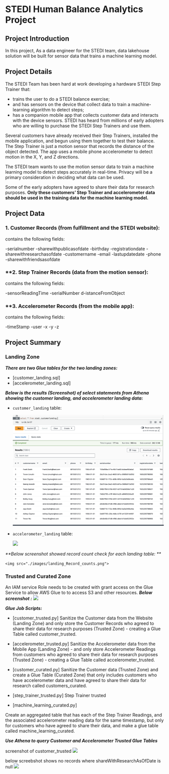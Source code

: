#  STEDI Human Balance Analytics Project

## Project Introduction
In this project, As a data engineer for the STEDI team, data lakehouse solution will be built for sensor data that trains a machine learning model.


## Project Details

The STEDI Team has been hard at work developing a hardware STEDI Step Trainer that:

* trains the user to do a STEDI balance exercise;
* and has sensors on the device that collect data to train a machine-learning algorithm to detect steps;
* has a companion mobile app that collects customer data and interacts with the device sensors.
STEDI has heard from millions of early adopters who are willing to purchase the STEDI Step Trainers and use them.

Several customers have already received their Step Trainers, installed the mobile application, and begun using them together to test their balance. The Step Trainer is just a motion sensor that records the distance of the object detected. The app uses a mobile phone accelerometer to detect motion in the X, Y, and Z directions.

The STEDI team wants to use the motion sensor data to train a machine learning model to detect steps accurately in real-time. Privacy will be a primary consideration in deciding what data can be used.

Some of the early adopters have agreed to share their data for research purposes. **Only these customers’ Step Trainer and accelerometer data should be used in the training data for the machine learning model.** 




## Project Data 
### **1. Customer Records** (from fulfillment and the STEDI website):


contains the following fields:

-serialnumber
-sharewithpublicasofdate
-birthday
-registrationdate
-sharewithresearchasofdate
-customername
-email
-lastupdatedate
-phone
-sharewithfriendsasofdate

### **2. Step Trainer Records (data from the motion sensor):


contains the following fields:

-sensorReadingTime
-serialNumber
d-istanceFromObject


### **3. Accelerometer Records (from the mobile app):


contains the following fields:

-timeStamp
-user
-x
-y
-z


## Project Summary

### Landing Zone


_**There are two Glue tables for the two landing zones:**_ 
* [customer_landing.sql]
* [accelerometer_landing.sql]

_**Below is the results (Screenshot) of select statements from Athena showing the customer landing, and accelerometer landing data:**_ 

* `customer_landing` table:

    <img src="./customer_landing.png"> 

*  `accelerometer_landing` table: 

    <img src="./images/accelerometer_landing.png">

_**Below screenshot showed record count check for each landing table: **_

    <img src="./images/landing_Record_counts.png">


### Trusted and Curated Zone

 An IAM service Role needs to be created with grant access on the Glue Service to allow AWS Glue to to access S3 and other resources.
 _**Below screenshot :**_ 
     <img src="./images/iam_role.png">



_**Glue Job Scripts:**_ 
* [customer_trusted.py]
   Sanitize the Customer data from the Website (Landing Zone) and only store the Customer Records who agreed to share their data for research purposes (Trusted Zone) - creating a Glue Table called customer_trusted.


* [accelerometer_trusted.py]
  Sanitize the Accelerometer data from the Mobile App (Landing Zone) - and only store Accelerometer Readings from customers who agreed to share their data for research purposes (Trusted Zone) - creating a Glue Table called accelerometer_trusted.


* [customer_curated.py]
Sanitize the Customer data (Trusted Zone) and create a Glue Table (Curated Zone) that only includes customers who have accelerometer data and have agreed to share their data for research called customers_curated.

* [step_trainer_trusted.py]
Step Trainer trusted

* [machine_learning_curated.py]

Create an aggregated table that has each of the Step Trainer Readings, and the associated accelerometer reading data for the same timestamp, but only for customers who have agreed to share their data, and make a glue table called machine_learning_curated.


_**Use Athena to query Customer and Accelerometer Trusted Glue Tables**_ 

screenshot of customer_trusted
<img src="./images/customer_trusted.png">

below screebshot shows no records where shareWithResearchAsOfDate is null 
<img src="./images/customer_trusted_null.png">



